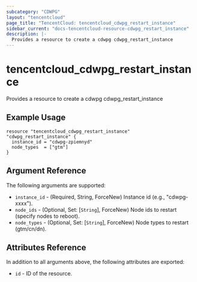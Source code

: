 ```yaml
---
subcategory: "CDWPG"
layout: "tencentcloud"
page_title: "TencentCloud: tencentcloud_cdwpg_restart_instance"
sidebar_current: "docs-tencentcloud-resource-cdwpg_restart_instance"
description: |-
  Provides a resource to create a cdwpg cdwpg_restart_instance
---
```


# tencentcloud_cdwpg_restart_instance

Provides a resource to create a cdwpg cdwpg_restart_instance

## Example Usage

```hcl
resource "tencentcloud_cdwpg_restart_instance" "cdwpg_restart_instance" {
  instance_id = "cdwpg-zpiemnyd"
  node_types  = ["gtm"]
}
```

## Argument Reference

The following arguments are supported:

* `instance_id` - (Required, String, ForceNew) Instance id (e.g., "cdwpg-xxxx").
* `node_ids` - (Optional, Set: [`String`], ForceNew) Node ids to restart (specify nodes to reboot).
* `node_types` - (Optional, Set: [`String`], ForceNew) Node types to restart (gtm/cn/dn).

## Attributes Reference

In addition to all arguments above, the following attributes are exported:

* `id` - ID of the resource.




